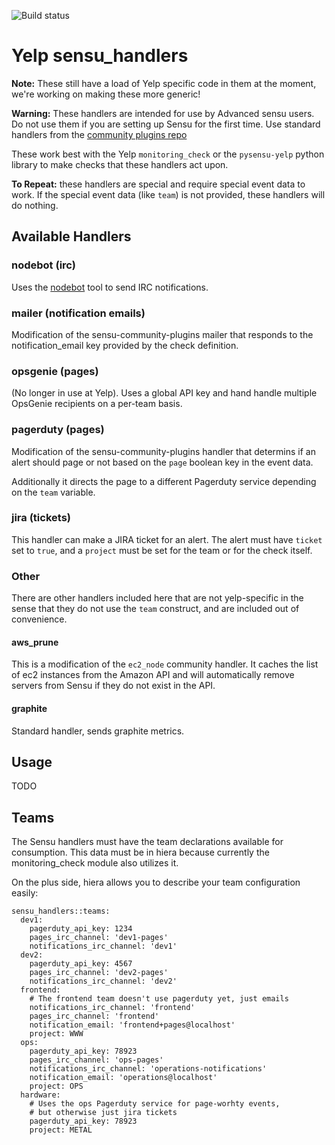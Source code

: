 ![Build status](https://travis-ci.org/Yelp/sensu_handlers.svg)

# Yelp sensu\_handlers

**Note:** These still have a load of Yelp specific code in them at the moment,
we're working on making these more generic!

**Warning:** These handlers are intended for use by Advanced sensu users.
Do not use them if you are setting up Sensu for the first time. Use 
standard handlers from the [community plugins repo](https://github.com/sensu/sensu-community-plugins/)

These work best with the Yelp `monitoring_check` or the `pysensu-yelp`
python library to make checks that these handlers act upon.

**To Repeat:** these handlers are special and require special event 
data to work. If the special event data (like `team`) is not provided,
these handlers will do nothing.

## Available Handlers

### nodebot (irc)

Uses the [nodebot](https://github.com/thwarted/nodebot) tool to send IRC
notifications. 

### mailer (notification emails)

Modification of the sensu-community-plugins mailer that responds to the 
notification_email key provided by the check definition.

### opsgenie (pages)

(No longer in use at Yelp). Uses a global API key and hand handle multiple
OpsGenie recipients on a per-team basis.

### pagerduty (pages)

Modification of the sensu-community-plugins handler that determins if an
alert should page or not based on the `page` boolean key in the event 
data. 

Additionally it directs the page to a different Pagerduty service depending
on the `team` variable.

### jira (tickets)

This handler can make a JIRA ticket for an alert. The alert must have `ticket`
set to `true`, and a `project` must be set for the team or for the check 
itself.

### Other

There are other handlers included here that are not yelp-specific in the sense
that they do not use the `team` construct, and are included out of convenience.

#### aws_prune

This is a modification of the `ec2_node` community handler. It caches the list
of ec2 instances from the Amazon API and will automatically remove servers
from Sensu if they do not exist in the API.

#### graphite

Standard handler, sends graphite metrics.

## Usage

TODO

## Teams

The Sensu handlers must have the team declarations available for consumption.
This data must be in hiera because currently the monitoring\_check module also
utilizes it.

On the plus side, hiera allows you to describe your team configuration easily:

```
sensu_handlers::teams:
  dev1:
    pagerduty_api_key: 1234
    pages_irc_channel: 'dev1-pages'
    notifications_irc_channel: 'dev1'
  dev2:
    pagerduty_api_key: 4567
    pages_irc_channel: 'dev2-pages'
    notifications_irc_channel: 'dev2'
  frontend:
    # The frontend team doesn't use pagerduty yet, just emails
    notifications_irc_channel: 'frontend'
    pages_irc_channel: 'frontend'
    notification_email: 'frontend+pages@localhost'
    project: WWW
  ops:
    pagerduty_api_key: 78923
    pages_irc_channel: 'ops-pages'
    notifications_irc_channel: 'operations-notifications'
    notification_email: 'operations@localhost'
    project: OPS
  hardware:
    # Uses the ops Pagerduty service for page-worhty events,
    # but otherwise just jira tickets
    pagerduty_api_key: 78923
    project: METAL
```


